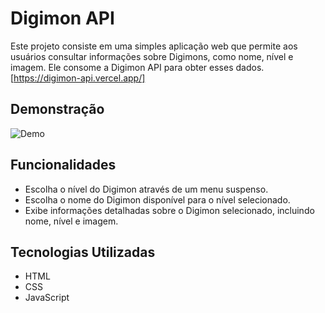 # Digimon API

Este projeto consiste em uma simples aplicação web que permite aos usuários consultar informações sobre Digimons, como nome, nível e imagem. Ele consome a Digimon API para obter esses dados.
[https://digimon-api.vercel.app/]

## Demonstração

![Demo](demo.gif)

## Funcionalidades

- Escolha o nível do Digimon através de um menu suspenso.
- Escolha o nome do Digimon disponível para o nível selecionado.
- Exibe informações detalhadas sobre o Digimon selecionado, incluindo nome, nível e imagem.

## Tecnologias Utilizadas

- HTML
- CSS
- JavaScript
